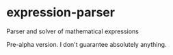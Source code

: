 # expression-parser
Parser and solver of mathematical expressions

Pre-alpha version. I don't guarantee absolutely anything.
